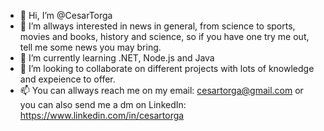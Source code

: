 - 👋 Hi, I’m @CesarTorga
- 👀 I’m allways interested in news in general, from science to sports, movies and books, history and science, so if you have one try me out, tell me some news you may bring.
- 🌱 I’m currently learning .NET, Node.js and Java  
- 💞️ I’m looking to collaborate on different projects with lots of knowledge and expeience to offer.
- 📫 You can allways reach me on my email: cesartorga@gmail.com or you can also send me a dm on LinkedIn: https://www.linkedin.com/in/cesartorga

<!---
CesarTorga/CesarTorga is a ✨ special ✨ repository because its `README.md` (this file) appears on your GitHub profile.
You can click the Preview link to take a look at your changes.
--->
